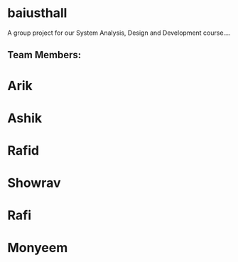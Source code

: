 # baiusthall

A group project for our System Analysis, Design and Development course....

## Team Members:
# Arik
# Ashik
# Rafid
# Showrav
# Rafi
# Monyeem
